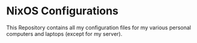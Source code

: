 # NixOS Configurations

This Repository contains all my configuration files for my various personal computers and laptops (except for my server).
